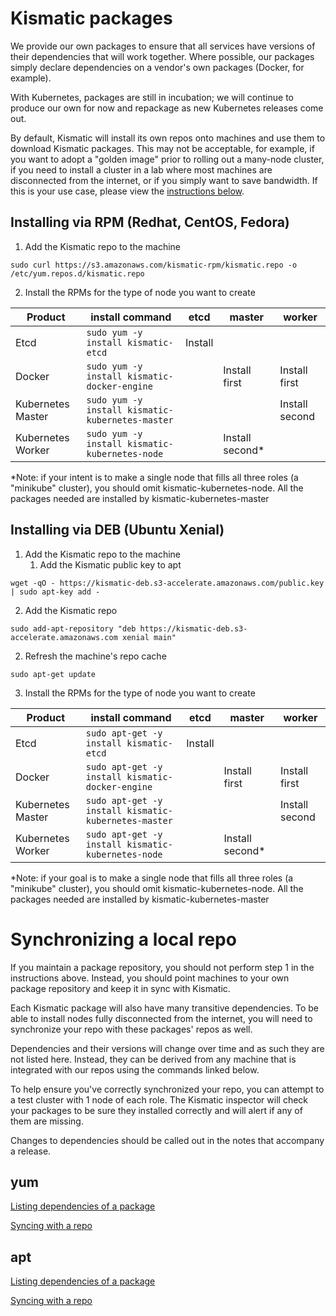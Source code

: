 # Kismatic packages

We provide our own packages to ensure that all services have versions of their dependencies that will work together. Where possible, our packages simply declare dependencies on a vendor's own packages (Docker, for example).

With Kubernetes, packages are still in incubation; we will continue to produce our own for now and repackage as new Kubernetes releases come out.

By default, Kismatic will install its own repos onto machines and use them to download Kismatic packages. This may not be acceptable, for example, if you want to adopt a "golden image" prior to rolling out a many-node cluster, if you need to install a cluster in a lab where most machines are disconnected from the internet, or if you simply want to save bandwidth. If this is your use case, please view the [instructions below](#synclocal).

## Installing via RPM (Redhat, CentOS, Fedora)

1. Add the Kismatic repo to the machine

`sudo curl https://s3.amazonaws.com/kismatic-rpm/kismatic.repo -o /etc/yum.repos.d/kismatic.repo`

2. Install the RPMs for the type of node you want to create

| Product | install command | etcd | master | worker |
| --- | --- | --- | --- | --- |
| Etcd | `sudo yum -y install kismatic-etcd` | Install | | |
| Docker | `sudo yum -y install kismatic-docker-engine` | | Install first | Install first |
| Kubernetes Master | `sudo yum -y install kismatic-kubernetes-master` | | | Install second |
| Kubernetes Worker | `sudo yum -y install kismatic-kubernetes-node` | | Install second\* | |

\*Note: if your intent is to make a single node that fills all three roles (a "minikube" cluster), you should omit kismatic-kubernetes-node. All the packages needed are installed by kismatic-kubernetes-master 

## Installing via DEB (Ubuntu Xenial)

1. Add the Kismatic repo to the machine
   1. Add the Kismatic public key to apt

`wget -qO - https://kismatic-deb.s3-accelerate.amazonaws.com/public.key | sudo apt-key add -` 

   2. Add the Kismatic repo

`sudo add-apt-repository "deb https://kismatic-deb.s3-accelerate.amazonaws.com xenial main"`

2. Refresh the machine's repo cache

`sudo apt-get update`

3. Install the RPMs for the type of node you want to create

| Product | install command | etcd | master | worker |
| --- | --- | --- | --- | --- |
| Etcd | `sudo apt-get -y install kismatic-etcd` | Install | | |
| Docker | `sudo apt-get -y install kismatic-docker-engine` | | Install first | Install first |
| Kubernetes Master | `sudo apt-get -y install kismatic-kubernetes-master` | | | Install second |
| Kubernetes Worker | `sudo apt-get -y install kismatic-kubernetes-node` | | Install second\* | |

\*Note: if your goal is to make a single node that fills all three roles (a "minikube" cluster), you should omit kismatic-kubernetes-node. All the packages needed are installed by kismatic-kubernetes-master 


# <a name="synclocal"></a>Synchronizing a local repo

If you maintain a package repository, you should not perform step 1 in the instructions above. Instead, you should point machines to your own package repository and keep it in sync with Kismatic.

Each Kismatic package will also have many transitive dependencies. To be able to install nodes fully disconnected from the internet, you will need to synchronize your repo with these packages' repos as well.

Dependencies and their versions will change over time and as such they are not listed here. Instead, they can be derived from any machine that is integrated with our repos using the commands linked below.

To help ensure you've correctly synchronized your repo, you can attempt to a test cluster with 1 node of each role. The Kismatic inspector will check your packages to be sure they installed correctly and will alert if any of them are missing.

Changes to dependencies should be called out in the notes that accompany a release.

## yum

[Listing dependencies of a package](http://stackoverflow.com/questions/4627158/how-to-list-all-dependencies-of-a-package-on-linux)

[Syncing with a repo](http://www.tecmint.com/setup-local-repositories-in-ubuntu/)

## apt

[Listing dependencies of a package](http://serverfault.com/questions/199743/how-to-list-rpm-dependencies)

[Syncing with a repo](http://bencane.com/2013/04/15/creating-a-local-yum-repository/)


